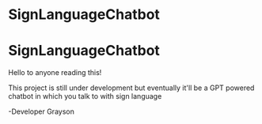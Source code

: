 # SignLanguageChatbot
# SignLanguageChatbot

Hello to anyone reading this!

This project is still under development but eventually it'll be a GPT powered chatbot in which you talk to with sign language

-Developer Grayson